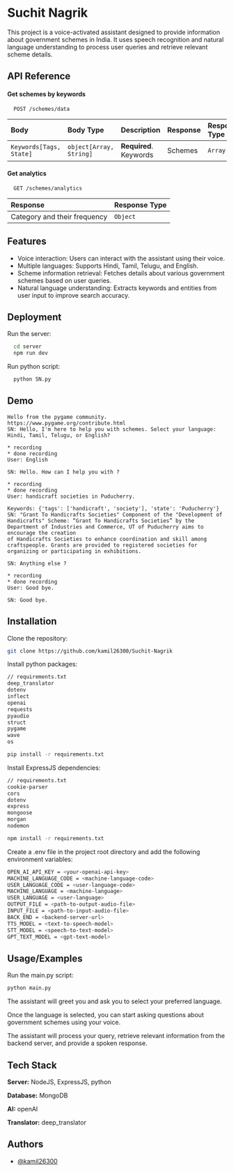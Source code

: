 
# Suchit Nagrik

This project is a voice-activated assistant designed to provide information about government schemes in India. It uses speech recognition and natural language understanding to process user queries and retrieve relevant scheme details.


## API Reference

#### Get schemes by keywords

```http
  POST /schemes/data
```

| Body | Body Type     | Description | Response | Response Type |
| :-------- | :------- | :------------------------- | :--- | :-- |
| `Keywords[Tags, State]` | `object[Array, String]` | **Required**. Keywords | Schemes | `Array`

#### Get analytics

```http
  GET /schemes/analytics
```

| Response | Response Type     |
| :-------- | :------- |
| Category and their frequency      | `Object` | 


## Features

- Voice interaction: Users can interact with the assistant using their voice.
- Multiple languages: Supports Hindi, Tamil, Telugu, and English.
- Scheme information retrieval: Fetches details about various government schemes based on user queries.
- Natural language understanding: Extracts keywords and entities from user input to improve search accuracy.


## Deployment

Run the server:

```bash
  cd server
  npm run dev
```

Run python script:
```bash
  python SN.py
```



## Demo

    Hello from the pygame community. https://www.pygame.org/contribute.html
    SN: Hello, I'm here to help you with schemes. Select your language: Hindi, Tamil, Telugu, or English?

    * recording
    * done recording
    User: English

    SN: Hello. How can I help you with ?

    * recording
    * done recording
    User: handicraft societies in Puducherry.

    Keywords: {'tags': ['handicraft', 'society'], 'state': 'Puducherry'}
    SN: "Grant To Handicrafts Societies" Component of the "Development of Handicrafts" Scheme: “Grant To Handicrafts Societies” by the Department of Industries and Commerce, UT of Puducherry aims to encourage the creation 
    of Handicrafts Societies to enhance coordination and skill among craftspeople. Grants are provided to registered societies for organizing or participating in exhibitions.

    SN: Anything else ?

    * recording
    * done recording
    User: Good bye.

    SN: Good bye.



## Installation

Clone the repository:
```bash
git clone https://github.com/kamil26300/Suchit-Nagrik
```

Install python packages:
```bash
// requirements.txt
deep_translator
dotenv
inflect
openai
requests
pyaudio
struct
pygame
wave
os
```
```bash
pip install -r requirements.txt   
```

Install ExpressJS dependencies:
```bash
// requirements.txt
cookie-parser
cors
dotenv
express
mongoose
morgan
nodemon
```
```bash
npm install -r requirements.txt   
```

Create a .env file in the project root directory and add the following environment variables:   
```bash
OPEN_AI_API_KEY = <your-openai-api-key>
MACHINE_LANGUAGE_CODE = <machine-language-code>
USER_LANGUAGE_CODE = <user-language-code>
MACHINE_LANGUAGE = <machine-language>
USER_LANGUAGE = <user-language>
OUTPUT_FILE = <path-to-output-audio-file>
INPUT_FILE = <path-to-input-audio-file>
BACK_END = <backend-server-url>
TTS_MODEL = <text-to-speech-model>
STT_MODEL = <speech-to-text-model>
GPT_TEXT_MODEL = <gpt-text-model>
```
## Usage/Examples

Run the main.py script:
```bash
python main.py
```

The assistant will greet you and ask you to select your preferred language.

Once the language is selected, you can start asking questions about government schemes using your voice.

The assistant will process your query, retrieve relevant information from the backend server, and provide a spoken response.


## Tech Stack

**Server:** NodeJS, ExpressJS, python

**Database:** MongoDB

**AI:** openAI

**Translator:** deep_translator


## Authors

- [@kamil26300](https://www.github.com/kamil26300)
